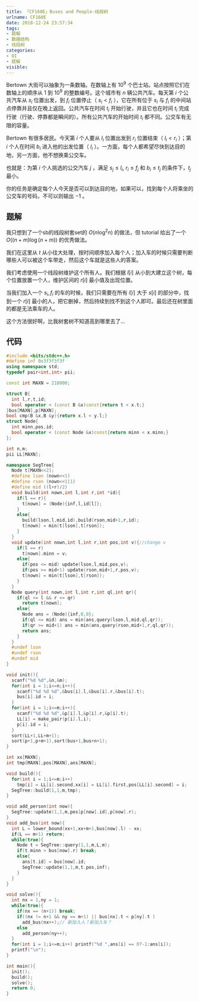 ```yaml
---
title: 「CF160E」Buses and People-线段树
urlname: CF160E
date: 2018-12-24 23:57:34
tags:
- 题解
- 数据结构
- 线段树
categories: 
- OI
- 题解
visible:
---
```


Bertown 大街可以抽象为一条数轴。在数轴上有 $10^9$ 个巴士站。站点按照它们在数轴上的顺序从 $1$ 到 $10^9$ 的整数编号。这个城市有 $n$ 辆公共汽车。每天第 $i$ 个公共汽车从 $s_i$ 位置出发，到 $f_i$ 位置停止（ $s_i < f_i$ ），它在所有位于 $s_i$ 与  $f_i$ 的中间站点停靠并且仅在晚上返回。公共汽车在时间 $t_i$ 开始行驶，并且它也在时间 $t_i$ 完成行驶（行驶、停靠都是瞬间的）。所有公共汽车的开始时间 $t_i$ 都不同。公交车有无限的容量。

Bertown 有很多居民。今天第 $i$ 个人要从 $l_i$ 位置出发到 $r_i$ 位置结束（ $l_i < r_i$ ）；第 $i$ 个人在时间 $b_i$ 进入他的出发位置（ $l_i$ ）。一方面，每个人都希望尽快到达目的地，另一方面，他不想换乘公交车。

也就是：为第 $i$ 个人挑选的公交汽车 $j$ ，满足 $s_j≤l_i$, $r_i≤f_j$ 和 $b_i≤t_j$ 的条件下，$t_j$ 最小。

你的任务是确定每个人今天是否可以到达目的地，如果可以，找到每个人将乘坐的公交车的号码，不可以则输出 $-1$ 。

<!-- more -->

## 题解

我只想到了一个sb的线段树套set的 $O(n \log^2 n)$ 的做法，但 tutorial 给出了一个 $O((n+m) \log (n+m))$ 的优秀做法。

我们在这里从 $t$ 从小往大处理，按时间顺序加入每个人；加入车的时候只需要判断哪些人可以被这个车带走，然后这个车就是这些人的答案。

我们考虑使用一个线段树维护这个所有人。我们根据 $l[i]$ 从小到大建立这个树，每个位置放置一个人，维护区间的 $r[i]$ 最小值及出现位置。

当我们加入一个 $s_i,f_i$ 的车的时候，我们只需要在所有 $l[i]$ 大于 $s[i]$ 的部分中，找到一个 $r[i]$ 最小的人，把它删掉，然后持续到找不到这个人即可。最后还在树里面的都是无法乘车的人。

这个方法很好啊，比我树套树不知道高到哪里去了...

## 代码


```cpp
#include <bits/stdc++.h>
#define inf 0x3f3f3f3f
using namespace std;
typedef pair<int,int> pii;

const int MAXN = 210000;

struct B{
  int l,r,t,id;
  bool operator < (const B &x)const{return t < x.t;}
}bus[MAXN],p[MAXN];
bool cmp(B &x,B &y){return x.l < y.l;}
struct Node{
  int minn,pos,id;
  bool operator < (const Node &x)const{return minn < x.minn;}
};

int n,m;
pii LL[MAXN];

namespace SegTree{
  Node t[MAXN<<2];
  #define lson (nown<<1)
  #define rson (nown<<1|1)
  #define mid ((l+r)/2)
  void build(int nown,int l,int r,int *id){
    if(l == r){
      t[nown] = (Node){inf,l,id[l]};
    }
    else{
      build(lson,l,mid,id),build(rson,mid+1,r,id);
      t[nown] = min(t[lson],t[rson]);
    }
  }
  void update(int nown,int l,int r,int pos,int v){//change v
    if(l == r)
      t[nown].minn = v;
    else{
      if(pos <= mid) update(lson,l,mid,pos,v);
      if(pos >= mid+1) update(rson,mid+1,r,pos,v);
      t[nown] = min(t[lson],t[rson]);
    }
  }
  Node query(int nown,int l,int r,int ql,int qr){
    if(ql <= l && r <= qr)
      return t[nown];
    else{
      Node ans = (Node){inf,0,0};
      if(ql <= mid) ans = min(ans,query(lson,l,mid,ql,qr));
      if(qr >= mid+1) ans = min(ans,query(rson,mid+1,r,ql,qr));
      return ans;
    }
  }
  #undef lson
  #undef rson
  #undef mid
}

void init(){
  scanf("%d %d",&n,&m);
  for(int i = 1;i<=n;i++){
    scanf("%d %d %d",&bus[i].l,&bus[i].r,&bus[i].t);
    bus[i].id = i;
  }
  for(int i = 1;i<=m;i++){
    scanf("%d %d %d",&p[i].l,&p[i].r,&p[i].t);
    LL[i] = make_pair(p[i].l,i);
    p[i].id = i;
  }
  sort(LL+1,LL+m+1);
  sort(p+1,p+m+1),sort(bus+1,bus+n+1);
}

int xx[MAXN];
int tmp[MAXN],pos[MAXN],ans[MAXN];

void build(){
  for(int i = 1;i<=m;i++) 
    tmp[i] = LL[i].second,xx[i] = LL[i].first,pos[LL[i].second] = i;
  SegTree::build(1,1,m,tmp);
}

void add_person(int now){
  SegTree::update(1,1,m,pos[p[now].id],p[now].r);
}
void add_bus(int now){
  int L = lower_bound(xx+1,xx+m+1,bus[now].l) - xx;
  if(L == m+1) return;
  while(true){
    Node t = SegTree::query(1,1,m,L,m);
    if(t.minn > bus[now].r) break;
    else{
      ans[t.id] = bus[now].id;
      SegTree::update(1,1,m,t.pos,inf);
    }
  }
}

void solve(){
  int nx = 1,ny = 1;
  while(true){
    if(nx == (n+1)) break;
    if((nx != n+1 && ny == m+1) || bus[nx].t < p[ny].t )
      add_bus(nx++);// 新加入人？新加入车？
    else
      add_person(ny++);
  }
  for(int i = 1;i<=m;i++) printf("%d ",ans[i] == 0?-1:ans[i]);
  printf("\n");
}

int main(){
  init();
  build();
  solve();
  return 0;
}

```


